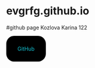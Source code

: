 # evgrfg.github.io
#github page Kozlova Karina 122
<style>
/* Стили кнопки */
.iksweb{display: inline-block;cursor: pointer; font-size:14px;text-decoration:none;padding:26px 30px; color:#13c1d1;background:#000000;border-radius:21px;border:0px solid #13c1d1;}
.iksweb:hover{background:#13c1d1;color:#000000;border:0px solid #13c1d1;transition: all 0.2s ease;}
</style>

<a class="iksweb" href="https://evgrfg.github.io/"   title="GitHub">GitHub</a>
